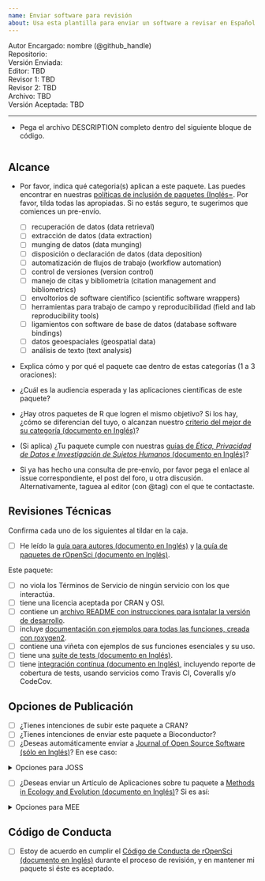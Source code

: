 ```yaml
---
name: Enviar software para revisión
about: Usa esta plantilla para enviar un software a revisar en Español (Experimental)
---
```



Autor Encargado: nombre (@github_handle)  
Repositorio:   
Versión Enviada:   
Editor: TBD  
Revisor 1: TBD  
Revisor 2: TBD  
Archivo: TBD  
Versión Aceptada: TBD   

---



-   Pega el archivo DESCRIPTION completo dentro del siguiente bloque de código.

```

```


## Alcance 

- Por favor, indica qué categoria(s) aplican a este paquete. Las puedes encontrar en nuestras [políticas de inclusión de paquetes (Inglés=](https://ropensci.github.io/dev_guide/policies.html#package-categories). Por favor, tilda todas las apropiadas. Si no estás seguro, te sugerimos que comiences un pre-envío.

	- [ ] recuperación de datos (data retrieval)
	- [ ] extracción de datos (data extraction)
	- [ ] munging de datos (data munging)
	- [ ] disposición o declaración de datos (data deposition)
	- [ ] automatización de flujos de trabajo (workflow automation)
	- [ ] control de versiones (version control)
	- [ ] manejo de citas y bibliometría (citation management and bibliometrics)
	- [ ] envoltorios de software científico (scientific software wrappers)
	- [ ] herramientas para trabajo de campo y reproducibilidad (field and lab reproducibility tools)
	- [ ] ligamientos con software de base de datos (database software bindings)
	- [ ] datos geoespaciales (geospatial data)
	- [ ] análisis de texto (text analysis)
	
- Explica cómo y por qué el paquete cae dentro de estas categorías (1 a 3 oraciones):


- ¿Cuál es la audiencia esperada y las aplicaciones científicas de este paquete? 

- ¿Hay otros paquetes de R que logren el mismo objetivo? Si los hay, ¿cómo se diferencian del tuyo, o alcanzan nuestro [criterio del mejor de su categoría (documento en Inglés)](https://ropensci.github.io/dev_guide/policies.html#overlap)?

-   (Si aplica) ¿Tu paquete cumple con nuestras [guías de _Ética, Privacidad de Datos e Investigación de Sujetos Humanos_ (documento en Inglés)](https://devguide.ropensci.org/policies.html#ethics-data-privacy-and-human-subjects-research)?

- Si ya has hecho una consulta de pre-envío, por favor pega el enlace al issue correspondiente, el post del foro, u otra discusión. Alternativamente, taguea al editor (con @tag) con el que te contactaste.



## Revisiones Técnicas

Confirma cada uno de los siguientes al tildar en la caja.  

- [ ] He leído la [guía para autores (documento en Inglés)](https://devguide.ropensci.org/guide-for-authors.html) y [la guía de paquetes de rOpenSci (documento en Inglés)](https://devguide.ropensci.org/building.html).

Este paquete:

- [ ] no viola los Términos de Servicio de ningún servicio con los que interactúa. 
- [ ] tiene una licencia aceptada por CRAN y OSI.
- [ ] contiene un [archivo README con instrucciones para isntalar la versión de desarrollo](https://ropensci.github.io/dev_guide/building.html#readme). 
- [ ] incluye [documentación con ejemplos para todas las funciones, creada con roxygen2](https://ropensci.github.io/dev_guide/building.html#documentation).
- [ ] contiene una viñeta con ejemplos de sus funciones esenciales y su uso.
- [ ] tiene una [suite de tests (documento en Inglés)](https://ropensci.github.io/dev_guide/building.html#testing).
- [ ] tiene [integración contínua (documento en Inglés)](https://ropensci.github.io/dev_guide/ci.html), incluyendo reporte de cobertura de tests, usando servicios como Travis CI, Coveralls y/o CodeCov.

## Opciones de Publicación

- [ ] ¿Tienes intenciones de subir este paquete a CRAN?  
- [ ] ¿Tienes intenciones de enviar este paquete a Bioconductor?  
- [ ] ¿Deseas automáticamente enviar a [Journal of Open Source Software (sólo en Inglés)](http://joss.theoj.org/)? En ese caso:

<details>
 <summary>Opciones para JOSS</summary>  

  - [ ] Este paquete tiene una **obvia aplicación para investigación**, de acuerdo con la [definición de JOSS (documento en Inglés)](https://joss.readthedocs.io/en/latest/submitting.html#submission-requirements).
    - [ ] Este paquete contiene un `paper.md` siguiendo los  [requerimientos de JOSS (documento en Inglés)](https://joss.readthedocs.io/en/latest/submitting.html#what-should-my-paper-contain), con una descripción detallada en la raíz del paquete o en `inst/`.
    - [ ] El paquete está depositorado en un repositorio a largo plazo con el DOI: 
    - (*No envíes tu paquete independientemente a JOSS*)  
  
</details>

- [ ] ¿Deseas enviar un Artículo de Aplicaciones sobre tu paquete a [Methods in Ecology and Evolution (documento en Inglés)](http://besjournals.onlinelibrary.wiley.com/hub/journal/10.1111/(ISSN)2041-210X/)? Si es así:  

<details>
<summary>Opciones para MEE</summary>  

- [ ] Este paquete es novedoso y será de interés para la mayoría de lectores de la revista. 
- [ ] El manuscrito que describe el paquete no tiene más de 3000 palabras y está escrito en Inglés.
- [ ] Tienes intenciones de archivar el código del paquete en un repositorio a largo plazo, que cumple los requerimientos de la revista (mira las [Políticas de Publicación de MEE (documento en Inglés)](http://besjournals.onlinelibrary.wiley.com/hub/journal/10.1111/(ISSN)2041-210X/journal-resources/policy-on-publishing-code.html))
- (*Alcance: Considera los [Objetivos y Alcance de MEE (documento en Inglés)](http://besjournals.onlinelibrary.wiley.com/hub/journal/10.1111/(ISSN)2041-210X/aims-and-scope/read-full-aims-and-scope.html) para tu manuscrito. No otorgamos garatías de que tu manuscrito esté en el ámbito de MEE.*)
- (*Aunque no es requerido, recomenzamos tener un manuscrito completamente preparado y en Inglés, al momento de enviar.*)
- (*Por favor, no envíes tu paquete de forma separada a Methods in Ecology and Evolution*)

</details>

## Código de Conducta

- [ ] Estoy de acuerdo en cumplir el [Código de Conducta de rOpenSci (documento en Inglés)](https://ropensci.github.io/dev_guide/policies.html#code-of-conduct) durante el proceso de revisión, y en mantener mi paquete si éste es aceptado.
